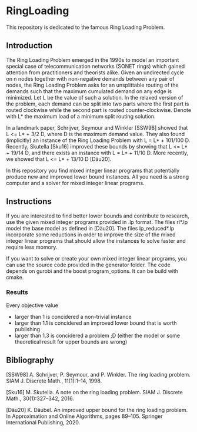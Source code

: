 # RingLoading

This repository is dedicated to the famous Ring Loading Problem.

## Introduction

The Ring Loading Problem emerged in the 1990s to model an important special case of telecommunication networks (SONET rings) which gained attention from practitioners and theorists alike. Given an undirected cycle on n nodes together with non-negative demands between any pair of nodes, the Ring Loading Problem asks for an unsplittable routing of the demands such that the maximum cumulated demand on any edge is minimized. Let L be the value of such a solution. In the relaxed version of the problem, each demand can be split into two parts where the first part is routed clockwise while the second part is routed counter-clockwise. Denote with L* the maximum load of a minimum split routing solution. 

In a landmark paper, Schrijver, Seymour and Winkler \[SSW98\] showed that L <= L* + 3/2 D, where D is the maximum demand value. They also found (implicitly) an instance of the Ring Loading Problem with L = L* + 101/100 D. Recently, Skutella \[Sku16\] improved these bounds by showing  that L <= L* + 19/14 D, and there exists an instance with L = L* + 11/10 D. More recently, we showed  that L <= L* + 13/10 D \[Däu20\].

In this repository you find mixed integer linear programs that potentially produce new and improved lower bound instances. All you need is a strong computer and a solver for mixed integer linear programs.

## Instructions

If you are interested to find better lower bounds and contribute to research, use the given mixed integer programs provided in .lp format. The files rl*.lp model the base model as defined in \[Däu20\]. The files lp_reduced*.lp incorporate some reductions in order to improve the size of the mixed integer linear programs that should allow the instances to solve faster and require less momory.

If you want to solve or create your own mixed integer linear programs, you can use the source code provided in the generator folder. The code depends on gurobi and the boost program_options. It can be build with cmake.

### Results

Every objective value 
- larger than 1 is concidered a non-trivial instance
- larger than 1.1 is concidered an improved lower bound that is worth publishing
- larger than 1.3 is concidered a problem ;D (either the model or some theoretical result for upper bounds are wrong)

## Bibliography

\[SSW98\] A. Schrijver, P. Seymour, and P. Winkler. The ring loading problem. SIAM J. Discrete Math., 11(1):1–14, 1998.

\[Sku16\] M. Skutella. A note on the ring loading problem. SIAM J. Discrete Math., 30(1):327–342, 2016.

\[Däu20\] K. Däubel. An improved upper bound for the ring loading problem. In Approximation and Online Algorithms, pages 89–105. Springer International Publishing, 2020.
